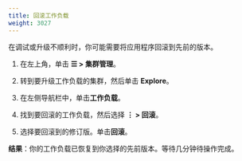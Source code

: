 ```yaml
---
title: 回滚工作负载
weight: 3027
---
```


在调试或升级不顺利时，你可能需要将应用程序回滚到先前的版本。

1. 在左上角，单击 **☰ > 集群管理**。
1. 转到要升级工作负载的集群，然后单击 **Explore**。
1. 在左侧导航栏中，单击**工作负载**。
1. 找到要回滚的工作负载，然后选择 **⋮ > 回滚**。

1. 选择要回滚到的修订版。单击**回滚**。

**结果**：你的工作负载已恢复到你选择的先前版本。等待几分钟待操作完成。
